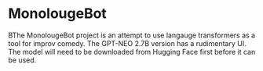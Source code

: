 # MonolougeBot

BThe MonolougeBot project is an attempt to use langauge transformers as a tool for improv comedy. The GPT-NEO 2.7B version has a rudimentary UI. The model will need to be downloaded from Hugging Face first before it can be used. 
